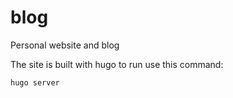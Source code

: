 # blog
Personal website and blog

The site is built with hugo to run use this command:

```
hugo server 
```